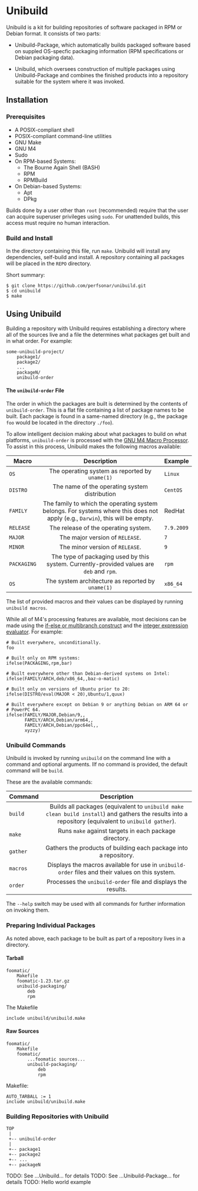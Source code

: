 # Unibuild

Unibuild is a kit for building repositories of software packaged in
RPM or Debian format.  It consists of two parts:

 * Unibuild-Package, which automatically builds packaged software
   based on suppled OS-specfic packaging information (RPM
   specifications or Debian packaging data).

 * Unibuild, which oversees construction of multiple packages using
   Unibuild-Package and combines the finished products into a
   repository suitable for the system where it was invoked.



## Installation

### Prerequisites

 * A POSIX-compliant shell
 * POSIX-compliant command-line utilities
 * GNU Make
 * GNU M4
 * Sudo
 * On RPM-based Systems:
   * The Bourne Again Shell (BASH)
   * RPM
   * RPMBuild
 * On Debian-based Systems:
   * Apt
   * DPkg


Builds done by a user other than `root` (recommended) require that the
user can acquire superuser privileges using `sudo`.  For unattended
builds, this access must require no human interaction.


### Build and Install

In the directory containing this file, run `make`.  Unibuild will
install any dependencies, self-build and install.  A repository
containing all packages will be placed in the `REPO` directory.

Short summary:

```
$ git clone https://github.com/perfsonar/unibuild.git
$ cd unibuild
$ make
```



## Using Unibuild

Building a repository with Unibuild requires establishing a directory
where all of the sources live and a file the determines what packages
get built and in what order.  For example:

```
some-unibuild-project/
    package1/
    package2/
    ...
    packageN/
    unibuild-order
```

#### The `unibuild-order` File

The order in which the packages are built is determined by the
contents of `unibuild-order`.  This is a flat file containing a list
of package names to be built.  Each package is found in a same-named
directory (e.g., the package `foo` would be located in the directory
`./foo`).

To allow intelligent decision making about what packages to build on
what platforms, `unibuild-order` is processed with the [GNU M4 Macro
Processor](https://www.gnu.org/software/m4).  To assist in this
process, Unibuild makes the following macros available:

| Macro | Description | Example |
|-------|:-----------:|---------|
| `OS` | The operating system as reported by `uname(1)` | `Linux` |
| `DISTRO` | The name of the operating system distribution | `CentOS` |
| `FAMILY` | The family to which the operating system belongs.  For systems where this does not apply (e.g., `Darwin`), this will be empty. | RedHat |
| `RELEASE` | The release of the operating system. | `7.9.2009` |
| `MAJOR` | The major version of `RELEASE`. | `7` |
| `MINOR` | The minor version of `RELEASE`. | `9` |
| `PACKAGING` | The type of packaging used by this system.  Currently-provided values are `deb` and `rpm`. | `rpm` |
| `OS` | The system architecture as reported by `uname(1)` | `x86_64` |

The list of provided macros and their values can be displayed by
running `unibuild macros`.

While all of M4's processing features are available, most decisions
can be made using the [if-else or multibranch
construct](https://www.gnu.org/software/m4/manual/html_node/Ifelse.html#Ifelse)
and the [integer expression
evaluator](https://www.gnu.org/software/m4/manual/html_node/Eval.html#Eval).
For example:

```
# Built everywhere, unconditionally.
foo

# Built only on RPM systems:
ifelse(PACKAGING,rpm,bar)

# Built everywhere other than Debian-derived systems on Intel:
ifelse(FAMILY/ARCH,deb/x86_64,,baz-o-matic)

# Built only on versions of Ubuntu prior to 20:
ifelse(DISTRO/eval(MAJOR < 20),Ubuntu/1,quux)

# Built everywhere except on Debian 9 or anything Debian on ARM 64 or
# PowerPC 64.
ifelse(FAMILY/MAJOR,Debian/9,,
       FAMILY/ARCH,Debian/arm64,,
       FAMILY/ARCH,Debian/ppc64el,,
       xyzzy)
```


### Unibuild Commands

Unibuild is invoked by running `unibuild` on the command line with a
command and optional arguments.  IIf no command is provided, the
default command will be `build`.

These are the available commands:


| Command | Description |
|---------|:-----------:|
| `build` | Builds all packages (equivalent to `unibuild make clean build install`) and gathers the results into a repository (equivalent to `unibuild gather`). ||
| `make` | Runs `make` against targets in each package directory. |
| `gather` | Gathers the products of building each package into a repository. |
| `macros` | Displays the macros available for use in `unibuild-order` files and their values on this system. |
| `order` | Processes the `unibuild-order` file and displays the results. |


The `--help` switch may be used with all commands for further
information on invoking them.




### Preparing Individual Packages

As noted above, each package to be built as part of a repository lives
in a directory.

#### Tarball

```
foomatic/
    Makefile
    foomatic-1.23.tar.gz
    unibuild-packaging/
        deb
        rpm
```

The Makefile

```
include unibuild/unibuild.make
```



#### Raw Sources

```
foomatic/
    Makefile
    foomatic/
        ...foomatic sources...
        unibuild-packaging/
            deb
            rpm
```
Makefile:
```
AUTO_TARBALL := 1
include unibuild/unibuild.make
```




### Building Repositories with Unibuild

```
TOP
 |
 +-- unibuild-order
 |
 +-- package1
 +-- package2
 +-- ...
 +-- packageN
```



TODO: See ...Unibuild... for details
TODO: See ...Unibuild-Package... for details
TODO: Hello world example
